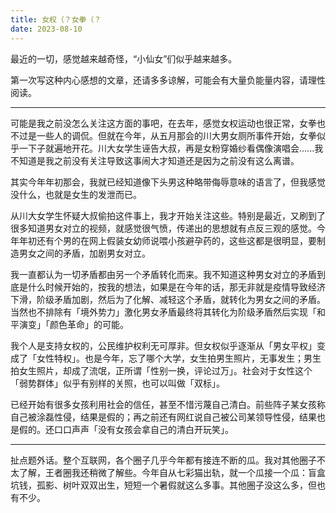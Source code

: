 ```yaml
---
title: 女权（？女拳（？
date: 2023-08-10
---
```


最近的一切，感觉越来越奇怪，“小仙女”们似乎越来越多。

<!--more-->

第一次写这种内心感想的文章，还请多多谅解，可能会有大量负能量内容，请理性阅读。

***

可能是我之前没怎么关注这方面的事吧，在去年，感觉女权运动也很正常，女拳也不过是一些人的调侃。但就在今年，从五月那会的川大男女厕所事件开始，女拳似乎一下子就遍地开花。川大女学生诬告大叔，再是女粉穿婚纱看偶像演唱会......我不知道是我之前没有关注导致这事闹大才知道还是因为之前没有这么离谱。

其实今年年初那会，我就已经知道像下头男这种略带侮辱意味的语言了，但我感觉没什么，也就是女生的发泄而已。

从川大女学生怀疑大叔偷拍这件事上，我才开始关注这些。特别是最近，又刷到了很多知道男女对立的视频，就感觉很气愤，传递出的思想就有点反三观的感觉。今年年初还有个男的在网上假装女幼师说喂小孩避孕药的，这些这都是很明显，要制造男女之间的矛盾，加剧男女对立。

我一直都认为一切矛盾都由另一个矛盾转化而来。我不知道这种男女对立的矛盾到底是什么时候开始的，按我的想法，如果是在今年的话，那无非就是疫情导致经济下滑，阶级矛盾加剧，然后为了化解、减轻这个矛盾，就转化为男女之间的矛盾。当然也不排除有「境外势力」激化男女矛盾最终将其转化为阶级矛盾然后实现「和平演变」「颜色革命」的可能。

我个人是支持女权的，公民维护权利无可厚非。但女权似乎逐渐从「男女平权」变成了「女性特权」。也是今年，忘了哪个大学，女生拍男生照片，无事发生；男生拍女生照片，却成了流氓，正所谓「性别一换，评论过万」。社会对于女性这个「弱势群体」似乎有别样的关照，也可以叫做「双标」。

已经开始有很多女孩利用社会的信任，甚至不惜污蔑自己清白。前些阵子某女孩称自己被涂磊性侵，结果是假的；再之前还有网红说自己被公司某领导性侵，结果也是假的。还口口声声「没有女孩会拿自己的清白开玩笑」。

***

扯点题外话。整个互联网，各个圈子几乎今年都有接连不断的瓜。我对其他圈子不太了解，王者圈我还稍微了解些。今年自从七彩猫出轨，就一个瓜接一个瓜：盲盒坑钱，孤影、树叶双双出生，短短一个暑假就这么多事。其他圈子没这么多，但也有不少。
